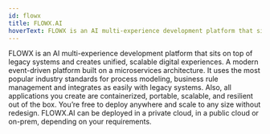 ```yaml
---
id: flowx
title: FLOWX.AI
hoverText: FLOWX is an AI multi-experience development platform that sits on top of legacy systems and creates unified, scalable digital experiences.
---
```


FLOWX is an AI multi-experience development platform that sits on top of legacy systems and creates unified, scalable digital experiences. A modern event-driven platform built on a microservices architecture. It uses the most popular industry standards for process modeling, business rule management and integrates as easily with legacy systems. Also, all applications you create are containerized, portable, scalable, and resilient out of the box. You’re free to deploy anywhere and scale to any size without redesign. FLOWX.AI can be deployed in a private cloud, in a public cloud or on-prem, depending on your requirements.